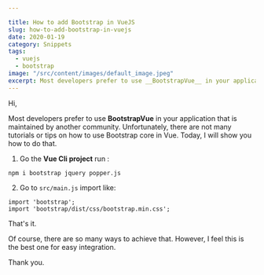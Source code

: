 ```yaml
---

title: How to add Bootstrap in VueJS
slug: how-to-add-bootstrap-in-vuejs
date: 2020-01-19
category: Snippets
tags:
  - vuejs
  - bootstrap
image: "/src/content/images/default_image.jpeg"
excerpt: Most developers prefer to use __BootstrapVue__ in your application that is maintained by another community. Unfortunately, there are not many tutorials or tips on how to use Bootstrap core in Vue. Today, I will show you how to do that.
---
```


Hi,

Most developers prefer to use __BootstrapVue__ in your application that is maintained by another community. Unfortunately, there are not many tutorials or tips on how to use Bootstrap core in Vue. Today, I will show you how to do that.

1. Go the __Vue Cli project__ run :
```
npm i bootstrap jquery popper.js
```

2. Go to `src/main.js` import like:
```
import 'bootstrap';
import 'bootstrap/dist/css/bootstrap.min.css';
```

That's it.

Of course, there are so many ways to achieve that. However, I feel this is the best one for easy integration.

Thank you.